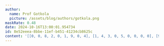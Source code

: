 ```yaml
---
author:
  name: Prof Gotkola
  picture: /assets/blog/authors/gotkola.png
maskRate: 0.48
date: 2024-10-16T13:00:01.954734
id: 8e52eeea-8bbe-11ef-b451-41234cb8625c
content: '[[0, 0, 8, 2, 0, 1, 9, 0, 4], [1, 4, 3, 0, 5, 0, 0, 0, 0], [9, 0, 0, 0, 0, 7, 8, 1, 5], [0, 0, 4, 0, 0, 9, 5, 8, 3], [0, 0, 2, 5, 4, 3, 1, 0, 7], [3, 5, 0, 0, 1, 0, 2, 0, 9], [7, 6, 0, 0, 0, 0, 0, 9, 2], [0, 0, 0, 0, 0, 0, 6, 5, 0], [4, 0, 5, 6, 9, 2, 3, 7, 0]]'
---
```


